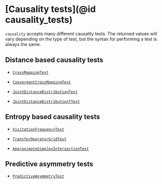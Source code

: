 
# [Causality tests](@id causality_tests)

`causality` accepts many different causality tests. The returned values will vary depending 
on the type of test, but the syntax for performing a test is always the same.

## Distance based causality tests

- [`CrossMappingTest`](@ref)

- [`ConvergentCrossMappingTest`](@ref)

- [`JointDistanceDistributionTest`](@ref)

- [`JointDistanceDistributionTTest`](@ref)

## Entropy based causality tests

- [`VisitationFrequencyTest`](@ref)

- [`TransferOperatorGridTest`](@ref)

- [`ApproximateSimplexIntersectionTest`](@ref)


## Predictive asymmetry tests

- [`PredictiveAsymmetryTest`](@ref)
